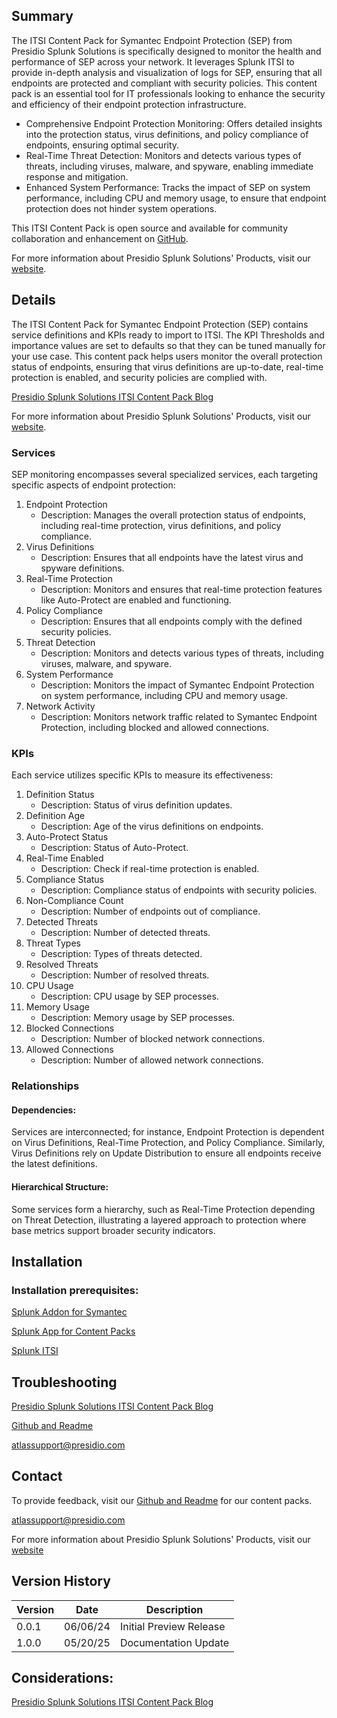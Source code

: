 ## Summary
The ITSI Content Pack for Symantec Endpoint Protection (SEP) from Presidio Splunk Solutions is specifically designed to monitor the health and performance of SEP across your network. It leverages Splunk ITSI to provide in-depth analysis and visualization of logs for SEP, ensuring that all endpoints are protected and compliant with security policies. This content pack is an essential tool for IT professionals looking to enhance the security and efficiency of their endpoint protection infrastructure.

* Comprehensive Endpoint Protection Monitoring: Offers detailed insights into the protection status, virus definitions, and policy compliance of endpoints, ensuring optimal security.
* Real-Time Threat Detection: Monitors and detects various types of threats, including viruses, malware, and spyware, enabling immediate response and mitigation.
* Enhanced System Performance: Tracks the impact of SEP on system performance, including CPU and memory usage, to ensure that endpoint protection does not hinder system operations.

This ITSI Content Pack is open source and available for community collaboration and enhancement on [GitHub](https://www.github.com/kinneygroup).

For more information about Presidio Splunk Solutions' Products, visit our [website](https://atlas.presidio.com).

## Details
The ITSI Content Pack for Symantec Endpoint Protection (SEP) contains service definitions and KPIs ready to import to ITSI. The KPI Thresholds and importance values are set to defaults so that they can be tuned manually for your use case. This content pack helps users monitor the overall protection status of endpoints, ensuring that virus definitions are up-to-date, real-time protection is enabled, and security policies are complied with.

[Presidio Splunk Solutions ITSI Content Pack Blog](https://kinneygroup.com/blog/installing-itsi-content-packs/)

For more information about Presidio Splunk Solutions' Products, visit our [website](https://atlas.presidio.com).

### Services
SEP monitoring encompasses several specialized services, each targeting specific aspects of endpoint protection:

1. Endpoint Protection
    * Description: Manages the overall protection status of endpoints, including real-time protection, virus definitions, and policy compliance.
2. Virus Definitions
    * Description: Ensures that all endpoints have the latest virus and spyware definitions.
3. Real-Time Protection
    * Description: Monitors and ensures that real-time protection features like Auto-Protect are enabled and functioning.
4. Policy Compliance
    * Description: Ensures that all endpoints comply with the defined security policies.
5. Threat Detection
    * Description: Monitors and detects various types of threats, including viruses, malware, and spyware.
6. System Performance
    * Description: Monitors the impact of Symantec Endpoint Protection on system performance, including CPU and memory usage.
7. Network Activity
    * Description: Monitors network traffic related to Symantec Endpoint Protection, including blocked and allowed connections.

### KPIs
Each service utilizes specific KPIs to measure its effectiveness:

1. Definition Status
    * Description: Status of virus definition updates.
2. Definition Age
    * Description: Age of the virus definitions on endpoints.
3. Auto-Protect Status
    * Description: Status of Auto-Protect.
4. Real-Time Enabled
    * Description: Check if real-time protection is enabled.
5. Compliance Status
    * Description: Compliance status of endpoints with security policies.
6. Non-Compliance Count
    * Description: Number of endpoints out of compliance.
7. Detected Threats
    * Description: Number of detected threats.
8. Threat Types
    * Description: Types of threats detected.
9. Resolved Threats
    * Description: Number of resolved threats.
10. CPU Usage
    * Description: CPU usage by SEP processes.
11. Memory Usage
    * Description: Memory usage by SEP processes.
12. Blocked Connections
    * Description: Number of blocked network connections.
13. Allowed Connections
    * Description: Number of allowed network connections.


### Relationships
#### Dependencies:
Services are interconnected; for instance, Endpoint Protection is dependent on Virus Definitions, Real-Time Protection, and Policy Compliance. Similarly, Virus Definitions rely on Update Distribution to ensure all endpoints receive the latest definitions.

#### Hierarchical Structure:
Some services form a hierarchy, such as Real-Time Protection depending on Threat Detection, illustrating a layered approach to protection where base metrics support broader security indicators.

## Installation

### Installation prerequisites:

[Splunk Addon for Symantec](https://splunkbase.splunk.com)

[Splunk App for Content Packs](https://splunkbase.splunk.com/app/5391)

[Splunk ITSI](https://www.splunk.com/en_us/products/it-service-intelligence.html)

## Troubleshooting

[Presidio Splunk Solutions ITSI Content Pack Blog](https://kinneygroup.com/blog/installing-itsi-content-packs/)

[Github and Readme](https://www.github.com/kinneygroup)

atlassupport@presidio.com

## Contact

To provide feedback, visit our [Github and Readme](https://www.github.com/kinneygroup) for our content packs.

atlassupport@presidio.com

For more information about Presidio Splunk Solutions' Products, visit our [website](https://atlas.presidio.com)

## Version History

| Version | Date  | Description                |
|---------|-------|----------------------------|
| 0.0.1   | 06/06/24 | Initial Preview Release    |
| 1.0.0   | 05/20/25 | Documentation Update |

## Considerations:

[Presidio Splunk Solutions ITSI Content Pack Blog](https://kinneygroup.com/blog/installing-itsi-content-packs/)